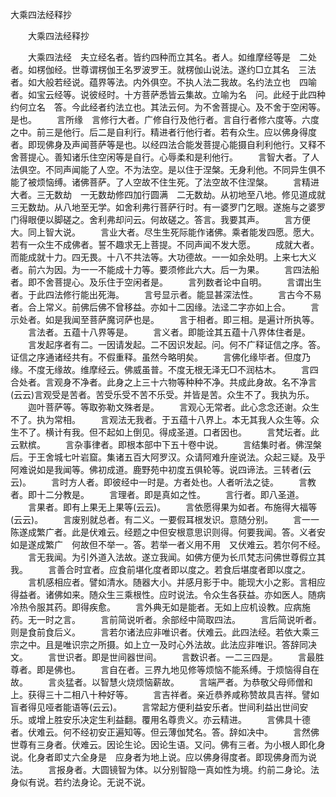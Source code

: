   大乘四法经释抄
　　




　　大乘四法经释抄

　　大乘四法经　夫立经名者。皆约四种而立其名。者人。如维摩经等是　二处者。如楞伽经。世尊谓楞伽王名罗波罗王。就楞伽山说法。遂约□立其名　三法者。如大般若经说。蕴界等法。内外俱空。不执人法二我故。名约法立也　四喻者。如宝云经等。说彼经时。十方菩萨悉皆云集故。立喻为名　问。此经于此四种约何立名　答。今此经者约法立也。其法云何。为不舍菩提心。及不舍于空闲等。是也。
　　言所缘　言修行大者。广修自行及他行者。言自行者修六度等。六度之中。前三是他行。后二是自利行。精进者行他行者。若有众生。应以佛身得度者。即现佛身及声闻菩萨等是也。以经四法合能发菩提心能摄自利利他行。又释不舍菩提心。善知诸乐住空闲等是自行。心辱柔和是利他行。
　　言智大者。了人法俱空。不同声闻能了人空。不为法空。是以住于涅槃。无身利他。不同异生俱不能了被烦恼缚。诸佛菩萨。了人空故不住生死。了法空故不住涅槃。
　　言精进大者。三无数劫　一无数劫修四加行圆满　二无数劫。从初地至八地。修见道成就　三无数劫。从八地至无学。如舍利弗行菩萨行时。有一婆罗门乞眼。遂施与之婆罗门得眼便以脚磋之。舍利弗却问云。何故磋之。答言。我要其声。
　　言方便大。同上智大说。
　　言业大者。尽生生死际能作诸佛。乘者能发四愿。愿大。若有一众生不成佛者。誓不趣求无上菩提。不同声闻不发大愿。
　　成就大者。而能成就十力。四无畏。十八不共法等。大功德故。一一如余处明。上来七大义者。前六为因。为一一不能成十力等。要须修此六大。后一为果。
　　言四法船者。即不舍菩提心。及乐住于空闲者是。
　　言列数者论中自明。
　　言谓出生者。于此四法修行能出死海。
　　言号显示者。能显甚深法性。
　　言古今不易者。合上常义。前佛后佛不曾移益。亦如十二因缘。法迳二字亦如上合。
　　言示处者。如是我闻至菩萨魔诃萨也是。
　　言于相者。即三相。是遍计所执等。
　　言法者。五蕴十八界等是。
　　言义者。即能诠其五蕴十八界体住者是。
　　言发起序者有二。一因请发起。二不因识发起。问。何不广释证信之序。答。证信之序通诸经共有。不假重释。虽然今略明矣。
　　言佛化缘毕者。但度乃缘。不度无缘故。维摩经云。佛威虽普。不度无根无泽无□不润枯木。
　　言四合处者。言观身不净者。此身之上三十六物等种种不净。共成此身故。名不净言(云云)言观受是苦者。苦受乐受不苦不乐受。并皆是苦。众生不了。我执为乐。
　　迦叶菩萨等。等取弥勒文殊者是。
　　言观心无常者。此心念念还谢。众生不了。执为常相。
　　言观法无我者。于五蕴十八界上。本无其我人众生等。众生不了。横计有我。但不起如上倒见。得成圣道。口者因也。
　　言梵坛者。此云默槟。
　　言杂事律者。即根本部中下五十卷中说。
　　言结集时者。佛涅槃后。于王舍城七叶岩窟。集诸五百大阿罗汉。众请阿难升座说法。众起三疑。及乎阿难说如是我闻等。佛初成道。鹿野苑中初度五俱轮等。说四谛法。三转者(云云)。
　　言时方人者。即彼经中一时是。方者处也。人者听法之徒。
　　言教者。即十二分教是。
　　言理者。即是真如之性。
　　言行者。即八圣道。
　　言果者。即有上果无上果等(云云)。
　　言依愿得果为如者。布施得大福等(云云)。
　　言废别就总者。有二义。一要假耳根发识。意随分别。
　　言一一陈遂成繁广者。此是伏难云。经题之中但安根意思识则得。何要我闻。答。义者安如是遂成繁广　何故但不举一。答。若举一者义用不用　又伏难云。若尔何不经。
　　言无我闻。为引外道入法故。遂立我闻。如佛方便为长爪梵志问佛世尊假立其我。
　　言善合时宜者。应食前堪化度者即以度之。若食后堪度者即以度之。
　　言机感相应者。譬如清水。随器大小。并感月影于中。能现大小之影。言相应得益者。诸佛如来。随众生三乘根性。应时说法。令众生各获益。亦如医人。随病冷热令服其药。即得疾愈。
　　言外典无如是能者。无如上应机设教。应病施药。无一时之言。
　　言前简说听者。余部经中简取四法。
　　言后简说听者。则是食前食后义。
　　言若尔诸法应非唯识者。伏难云。此四法经。若依大乘三宗之中。且是唯识宗之所摄。如上立一及时心外法故。此法应非唯识。答辞同决文。
　　言世识者。即是世间器世间。
　　言数识者。一二三四是。
　　言最胜尊者。即是佛也。
　　言自在者。三界九地见修等烦恼不能系缚。于烦恼得自在故。
　　言炎猛者。以智慧火烧烦恼薪故。
　　言端严者。为恭敬父母师僧和上。获得三十二相八十种好等。
　　言吉祥者。亲近恭养咸称赞故具吉祥。譬如盲者得见哑者能语等(云云)。
　　言常起方便利益安乐者。世间利益出世间安乐。或增上胜安乐决定生利益翻。覆用名尊贵义。亦云精进。
　　言佛具十德者。伏难云。何不经初安正遍知等。但云薄伽梵名。答。辞如决中。
　　言然佛世尊有三身者。伏难云。因论生论。因论生语。又问。佛有三者。为小根人即化身说。化身者即丈六全身是　应身者为地上说。应以佛身得度者。即现佛身而为说法。
　　言报身者。大圆镜智为体。以分别智隐一真如性为境。约前二身论。法身似有说。若约法身论。无说不说。

